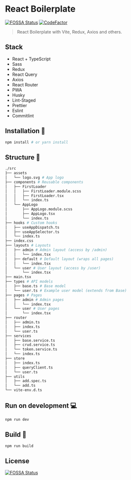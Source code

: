# React Boilerplate

[![FOSSA Status](https://app.fossa.com/api/projects/git%2Bgithub.com%2Fthangved%2Freact-boilerplate.svg?type=shield)](https://app.fossa.com/projects/git%2Bgithub.com%2Fthangved%2Freact-boilerplate?ref=badge_shield)
[![CodeFactor](https://www.codefactor.io/repository/github/thangved/react-boilerplate/badge)](https://www.codefactor.io/repository/github/thangved/react-boilerplate)

> React Boilerplate with Vite, Redux, Axios and others.

## Stack

- React + TypeScript
- Sass
- Redux
- React Query
- Axios
- React Router
- PWA
- Husky
- Lint-Staged
- Prettier
- Eslint
- Commitlint

## Installation 🚀

```bash
npm install # or yarn install
```

## Structure 📁

```bash
./src
├── assets
│   └── logo.svg # App logo
├── components # Reusable components
│   ├── FirstLoader
│   │   ├── FirstLoader.module.scss
│   │   ├── FirstLoader.tsx
│   │   └── index.ts
│   └── AppLogo
│       ├── AppLogo.module.scss
│       ├── AppLogo.tsx
│       └── index.ts
├── hooks # Custom hooks
│   ├── useAppDispatch.ts
│   ├── useAppSelector.ts
│   └── index.ts
├── index.css
├── layouts # Layouts
│   ├── admin # Admin layout (access by /admin)
│   │   └── index.tsx
│   ├── default # Default layout (wraps all pages)
│   │   └── index.tsx
│   └── user # User layout (access by /user)
│       └── index.tsx
├── main.tsx
├── types # API models
│   ├── base.ts # Base model
│   └── user.ts # Example user model (extends from Base)
├── pages # Pages
│   ├── admin # Admin pages
│   │   └── index.tsx
│   └── user # User pages
│       └── index.tsx
├── router
│   ├── admin.ts
│   ├── index.ts
│   └── user.ts
├── services
│   ├── base.service.ts
│   ├── crud.service.ts
│   └── token.service.ts
│   └── index.ts
├── store
│   ├── index.ts
│   ├── queryClient.ts
│   └── user.ts
├── utils
│   ├── add.spec.ts
│   └── add.ts
└── vite-env.d.ts
```

## Run on development 💻

```bash
npm run dev
```

## Build 🔨

```bash
npm run build
```

## License

[![FOSSA Status](https://app.fossa.com/api/projects/git%2Bgithub.com%2Fthangved%2Freact-boilerplate.svg?type=large)](https://app.fossa.com/projects/git%2Bgithub.com%2Fthangved%2Freact-boilerplate?ref=badge_large)
